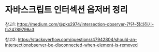 # 자바스크립트 인터섹션 옵저버 정리

참고1: https://medium.com/@pks2974/intersection-observer-간단-정리하기-fc24789799a3

참고2: https://stackoverflow.com/questions/47942804/should-an-intersectionobserver-be-disconnected-when-element-is-removed